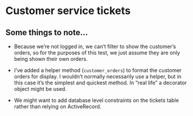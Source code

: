 # Customer service tickets

## Some things to note...

* Because we’re not logged in, we can’t filter to show the customer’s orders, so
  for the purposes of this test, we just assume they are only being shown their
  own orders.
 
* I’ve added a helper method (`customer_orders`) to format the customer orders
  for display. I wouldn’t normally necessarily use a helper, but in this case
  it’s the simplest and quickest method. In “real life” a decorator object
  might be used.

* We might want to add database level constraints on the tickets table rather
  than relying on ActiveRecord.

